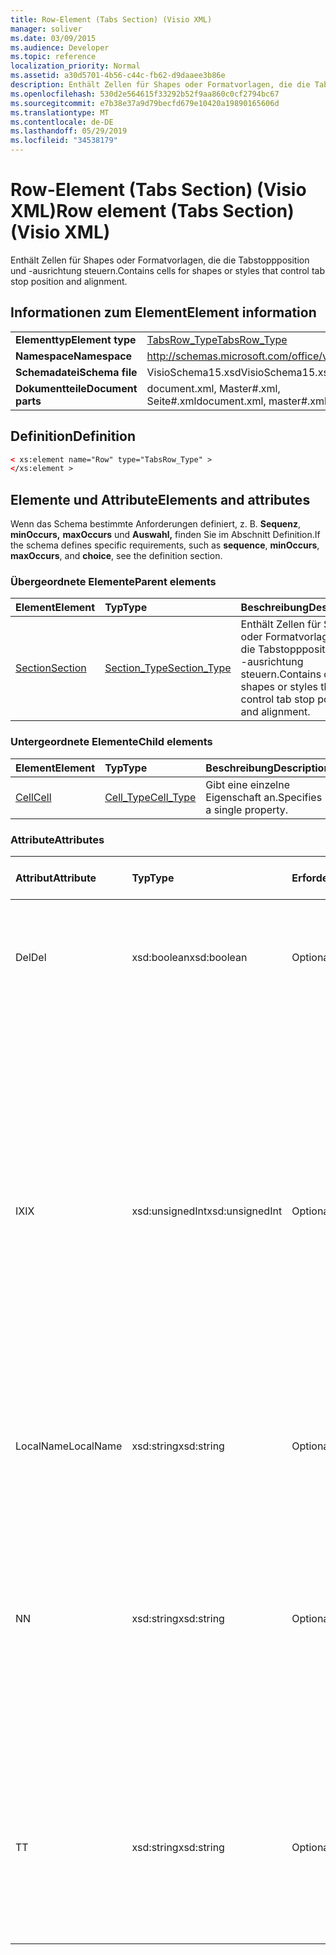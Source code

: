 ```yaml
---
title: Row-Element (Tabs Section) (Visio XML)
manager: soliver
ms.date: 03/09/2015
ms.audience: Developer
ms.topic: reference
localization_priority: Normal
ms.assetid: a30d5701-4b56-c44c-fb62-d9daaee3b86e
description: Enthält Zellen für Shapes oder Formatvorlagen, die die Tabstoppposition und -ausrichtung steuern.
ms.openlocfilehash: 530d2e564615f33292b52f9aa860c0cf2794bc67
ms.sourcegitcommit: e7b38e37a9d79becfd679e10420a19890165606d
ms.translationtype: MT
ms.contentlocale: de-DE
ms.lasthandoff: 05/29/2019
ms.locfileid: "34538179"
---
```

# <a name="row-element-tabs-section-visio-xml"></a><span data-ttu-id="9eb0d-103">Row-Element (Tabs Section) (Visio XML)</span><span class="sxs-lookup"><span data-stu-id="9eb0d-103">Row element (Tabs Section) (Visio XML)</span></span>

<span data-ttu-id="9eb0d-104">Enthält Zellen für Shapes oder Formatvorlagen, die die Tabstoppposition und -ausrichtung steuern.</span><span class="sxs-lookup"><span data-stu-id="9eb0d-104">Contains cells for shapes or styles that control tab stop position and alignment.</span></span>
  
## <a name="element-information"></a><span data-ttu-id="9eb0d-105">Informationen zum Element</span><span class="sxs-lookup"><span data-stu-id="9eb0d-105">Element information</span></span>

|||
|:-----|:-----|
|<span data-ttu-id="9eb0d-106">**Elementtyp**</span><span class="sxs-lookup"><span data-stu-id="9eb0d-106">**Element type**</span></span> <br/> |[<span data-ttu-id="9eb0d-107">TabsRow_Type</span><span class="sxs-lookup"><span data-stu-id="9eb0d-107">TabsRow_Type</span></span>](tabsrow_type-complextypevisio-xml.md) <br/> |
|<span data-ttu-id="9eb0d-108">**Namespace**</span><span class="sxs-lookup"><span data-stu-id="9eb0d-108">**Namespace**</span></span> <br/> |http://schemas.microsoft.com/office/visio/2012/main  <br/> |
|<span data-ttu-id="9eb0d-109">**Schemadatei**</span><span class="sxs-lookup"><span data-stu-id="9eb0d-109">**Schema file**</span></span> <br/> |<span data-ttu-id="9eb0d-110">VisioSchema15.xsd</span><span class="sxs-lookup"><span data-stu-id="9eb0d-110">VisioSchema15.xsd</span></span>  <br/> |
|<span data-ttu-id="9eb0d-111">**Dokumentteile**</span><span class="sxs-lookup"><span data-stu-id="9eb0d-111">**Document parts**</span></span> <br/> |<span data-ttu-id="9eb0d-112">document.xml, Master#.xml, Seite#.xml</span><span class="sxs-lookup"><span data-stu-id="9eb0d-112">document.xml, master#.xml, page#.xml</span></span>  <br/> |
   
## <a name="definition"></a><span data-ttu-id="9eb0d-113">Definition</span><span class="sxs-lookup"><span data-stu-id="9eb0d-113">Definition</span></span>

```XML
< xs:element name="Row" type="TabsRow_Type" >
</xs:element >
```

## <a name="elements-and-attributes"></a><span data-ttu-id="9eb0d-114">Elemente und Attribute</span><span class="sxs-lookup"><span data-stu-id="9eb0d-114">Elements and attributes</span></span>

<span data-ttu-id="9eb0d-115">Wenn das Schema bestimmte Anforderungen definiert, z. B. **Sequenz**, **minOccurs,** **maxOccurs** und **Auswahl,** finden Sie im Abschnitt Definition.</span><span class="sxs-lookup"><span data-stu-id="9eb0d-115">If the schema defines specific requirements, such as **sequence**, **minOccurs**, **maxOccurs**, and **choice**, see the definition section.</span></span> 
  
### <a name="parent-elements"></a><span data-ttu-id="9eb0d-116">Übergeordnete Elemente</span><span class="sxs-lookup"><span data-stu-id="9eb0d-116">Parent elements</span></span>

|<span data-ttu-id="9eb0d-117">**Element**</span><span class="sxs-lookup"><span data-stu-id="9eb0d-117">**Element**</span></span>|<span data-ttu-id="9eb0d-118">**Typ**</span><span class="sxs-lookup"><span data-stu-id="9eb0d-118">**Type**</span></span>|<span data-ttu-id="9eb0d-119">**Beschreibung**</span><span class="sxs-lookup"><span data-stu-id="9eb0d-119">**Description**</span></span>|
|:-----|:-----|:-----|
|[<span data-ttu-id="9eb0d-120">Section</span><span class="sxs-lookup"><span data-stu-id="9eb0d-120">Section</span></span>](section-element-sheet_type-complextypevisio-xml.md) <br/> |[<span data-ttu-id="9eb0d-121">Section_Type</span><span class="sxs-lookup"><span data-stu-id="9eb0d-121">Section_Type</span></span>](section_type-complextypevisio-xml.md) <br/> |<span data-ttu-id="9eb0d-122">Enthält Zellen für Shapes oder Formatvorlagen, die die Tabstoppposition und -ausrichtung steuern.</span><span class="sxs-lookup"><span data-stu-id="9eb0d-122">Contains cells for shapes or styles that control tab stop position and alignment.</span></span>  <br/> |
   
### <a name="child-elements"></a><span data-ttu-id="9eb0d-123">Untergeordnete Elemente</span><span class="sxs-lookup"><span data-stu-id="9eb0d-123">Child elements</span></span>

|<span data-ttu-id="9eb0d-124">**Element**</span><span class="sxs-lookup"><span data-stu-id="9eb0d-124">**Element**</span></span>|<span data-ttu-id="9eb0d-125">**Typ**</span><span class="sxs-lookup"><span data-stu-id="9eb0d-125">**Type**</span></span>|<span data-ttu-id="9eb0d-126">**Beschreibung**</span><span class="sxs-lookup"><span data-stu-id="9eb0d-126">**Description**</span></span>|
|:-----|:-----|:-----|
|[<span data-ttu-id="9eb0d-127">Cell</span><span class="sxs-lookup"><span data-stu-id="9eb0d-127">Cell</span></span>](cell-element-tabs-sectionvisio-xml.md) <br/> |[<span data-ttu-id="9eb0d-128">Cell_Type</span><span class="sxs-lookup"><span data-stu-id="9eb0d-128">Cell_Type</span></span>](cell_type-complextypevisio-xml.md) <br/> |<span data-ttu-id="9eb0d-129">Gibt eine einzelne Eigenschaft an.</span><span class="sxs-lookup"><span data-stu-id="9eb0d-129">Specifies a single property.</span></span>  <br/> |
   
### <a name="attributes"></a><span data-ttu-id="9eb0d-130">Attribute</span><span class="sxs-lookup"><span data-stu-id="9eb0d-130">Attributes</span></span>

|<span data-ttu-id="9eb0d-131">**Attribut**</span><span class="sxs-lookup"><span data-stu-id="9eb0d-131">**Attribute**</span></span>|<span data-ttu-id="9eb0d-132">**Typ**</span><span class="sxs-lookup"><span data-stu-id="9eb0d-132">**Type**</span></span>|<span data-ttu-id="9eb0d-133">**Erforderlich**</span><span class="sxs-lookup"><span data-stu-id="9eb0d-133">**Required**</span></span>|<span data-ttu-id="9eb0d-134">**Beschreibung**</span><span class="sxs-lookup"><span data-stu-id="9eb0d-134">**Description**</span></span>|<span data-ttu-id="9eb0d-135">**Mögliche Werte**</span><span class="sxs-lookup"><span data-stu-id="9eb0d-135">**Possible values**</span></span>|
|:-----|:-----|:-----|:-----|:-----|
|<span data-ttu-id="9eb0d-136">Del</span><span class="sxs-lookup"><span data-stu-id="9eb0d-136">Del</span></span>  <br/> |<span data-ttu-id="9eb0d-137">xsd:boolean</span><span class="sxs-lookup"><span data-stu-id="9eb0d-137">xsd:boolean</span></span>  <br/> |<span data-ttu-id="9eb0d-138">Optional</span><span class="sxs-lookup"><span data-stu-id="9eb0d-138">optional</span></span>  <br/> |<span data-ttu-id="9eb0d-139">Gibt an, ob eine Zeile, die andernfalls von einem Master-Shape geerbt würde, gelöscht wurde.</span><span class="sxs-lookup"><span data-stu-id="9eb0d-139">Specifies whether a row that would otherwise be inherited from a master shape has been deleted.</span></span>  <br/> |<span data-ttu-id="9eb0d-140">Werte des typs xsd:boolean.</span><span class="sxs-lookup"><span data-stu-id="9eb0d-140">Values of the xsd:boolean type.</span></span>  <br/> |
|<span data-ttu-id="9eb0d-141">IX</span><span class="sxs-lookup"><span data-stu-id="9eb0d-141">IX</span></span>  <br/> |<span data-ttu-id="9eb0d-142">xsd:unsignedInt</span><span class="sxs-lookup"><span data-stu-id="9eb0d-142">xsd:unsignedInt</span></span>  <br/> |<span data-ttu-id="9eb0d-143">Optional</span><span class="sxs-lookup"><span data-stu-id="9eb0d-143">optional</span></span>  <br/> |<span data-ttu-id="9eb0d-144">Gibt den 1-basierten Bezeichner für die Zeile an.</span><span class="sxs-lookup"><span data-stu-id="9eb0d-144">Specifies the one-based identifier for the row.</span></span> <span data-ttu-id="9eb0d-145">Er sollte unqiue und größer als andere Bezeichner im gleichen Abschnitt sein. Das IX-Attribut wird nur für die Abschnitte Character, Connection, Field, FillGradient, Geometry, Layer, LineGradient, Paragraph, Reviewer, Scratch und Tabs verwendet.</span><span class="sxs-lookup"><span data-stu-id="9eb0d-145">It should be unqiue and greater than other identifiers in the same section.The IX attribute is only used for the Character, Connection, Field, FillGradient, Geometry, Layer, LineGradient, Paragraph, Reviewer, Scratch, and Tabs sections.</span></span> <span data-ttu-id="9eb0d-146">Eine Zeile kann nur eines der IX- oder N-Attribute aufweisen.</span><span class="sxs-lookup"><span data-stu-id="9eb0d-146">A row can only have one of the IX or N attributes.</span></span>  <br/> |<span data-ttu-id="9eb0d-147">Werte des xsd:unsignedInt-Typs.</span><span class="sxs-lookup"><span data-stu-id="9eb0d-147">Values of the xsd:unsignedInt type.</span></span>  <br/> |
|<span data-ttu-id="9eb0d-148">LocalName</span><span class="sxs-lookup"><span data-stu-id="9eb0d-148">LocalName</span></span>  <br/> |<span data-ttu-id="9eb0d-149">xsd:string</span><span class="sxs-lookup"><span data-stu-id="9eb0d-149">xsd:string</span></span>  <br/> |<span data-ttu-id="9eb0d-150">Optional</span><span class="sxs-lookup"><span data-stu-id="9eb0d-150">optional</span></span>  <br/> |<span data-ttu-id="9eb0d-151">Gibt den eindeutigen sprachabhängigen Namen der Zeile an.</span><span class="sxs-lookup"><span data-stu-id="9eb0d-151">Specifies the unique language-dependent name of the row.</span></span>  <br/> |<span data-ttu-id="9eb0d-152">Werte des xsd:string-Typs.</span><span class="sxs-lookup"><span data-stu-id="9eb0d-152">Values of the xsd:string type.</span></span>  <br/> |
|<span data-ttu-id="9eb0d-153">N</span><span class="sxs-lookup"><span data-stu-id="9eb0d-153">N</span></span>  <br/> |<span data-ttu-id="9eb0d-154">xsd:string</span><span class="sxs-lookup"><span data-stu-id="9eb0d-154">xsd:string</span></span>  <br/> |<span data-ttu-id="9eb0d-155">Optional</span><span class="sxs-lookup"><span data-stu-id="9eb0d-155">optional</span></span>  <br/> |<span data-ttu-id="9eb0d-156">Gibt den eindeutigen sprachunabhängigen Namen der Zeile an. Das N-Attribut wird nur für die Abschnitte User, Property, Actions, Control, Connection, Hyperlink und ActionTag verwendet.</span><span class="sxs-lookup"><span data-stu-id="9eb0d-156">Specifies the unique language-independent name of the row.The N attribute is only used for the User, Property, Actions, Control, Connection, Hyperlink, and ActionTag sections.</span></span> <span data-ttu-id="9eb0d-157">Eine Zeile kann nur eines der IX- oder N-Attribute aufweisen.</span><span class="sxs-lookup"><span data-stu-id="9eb0d-157">A row can only have one of the IX or N attributes.</span></span>  <br/> |<span data-ttu-id="9eb0d-158">Werte des xsd:string-Typs.</span><span class="sxs-lookup"><span data-stu-id="9eb0d-158">Values of the xsd:string type.</span></span>  <br/> |
|<span data-ttu-id="9eb0d-159">T</span><span class="sxs-lookup"><span data-stu-id="9eb0d-159">T</span></span>  <br/> |<span data-ttu-id="9eb0d-160">xsd:string</span><span class="sxs-lookup"><span data-stu-id="9eb0d-160">xsd:string</span></span>  <br/> |<span data-ttu-id="9eb0d-161">Optional</span><span class="sxs-lookup"><span data-stu-id="9eb0d-161">optional</span></span>  <br/> |<span data-ttu-id="9eb0d-162">Gibt den Typ des geometrischen Pfads an, der durch die Zeile dargestellt und in der Geometrievisualisierung verwendet wird.</span><span class="sxs-lookup"><span data-stu-id="9eb0d-162">Specifies the type of the geometric path represented by the row and used in geometry visualization.</span></span> <span data-ttu-id="9eb0d-163">Das T-Attribut wird nur für den Abschnitt Geometry verwendet.</span><span class="sxs-lookup"><span data-stu-id="9eb0d-163">The T attribute is only used for the Geometry section.</span></span>  <br/> |<span data-ttu-id="9eb0d-164">Werte des xsd:string-Typs.</span><span class="sxs-lookup"><span data-stu-id="9eb0d-164">Values of the xsd:string type.</span></span>  <br/> |
   


